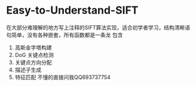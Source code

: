 # Easy-to-Understand-SIFT
在大部分难理解的地方写上注释的SIFT算法实现，适合初学者学习，结构清晰语句简单，没有各种嵌套，所有函数都是一条龙
包含
1. 高斯金字塔构建
2. DoG 关键点检测
3. 关键点方向分配
4. 描述子生成
5. 特征匹配
不懂的直接问我QQ693737754

